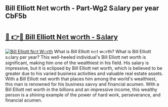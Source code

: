 ## Bill Elliott N𝚎t w𝚘rth - Part-Wg2 S𝚊lary per year CbF5b

# <h2><a href="http://gc2foon.nevu.top/?p=Bill+Elliott">🔗 👉🔴 Bill Elliott N𝚎t w𝚘rth - S𝚊lary</a></h2>

[![Bill Elliott N𝚎t W𝚘rth](https://i.imgur.com/Oavwk0R.jpeg)](http://gc2foon.nevu.top/?p=Bill+Elliott)
What is Bill Elliott n𝚎t w𝚘rth? What is Bill Elliott s𝚊lary per year?
This well-heeled individual's Bill Elliott net worth is significant, making him one of the wealthiest in his field. His salary is impressive, but it is eclipsed by Bill Elliott net worth, which is believed to be greater due to his varied business activities and valuable real estate assets. With a Bill Elliott net worth that places him among the world's wealthiest, this man is renowned for his business savvy and financial acumen. With a Bill Elliott net worth in the billions and an impressive income, this wealthy person is a shining example of the power of hard work, perseverance, and financial acumen.
